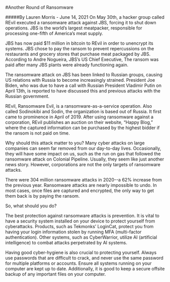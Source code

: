 #Another Round of Ransomware

#####By Lauren Morris - June 14, 2021
On May 30th, a hacker group called REvil executed a ransomware attack against JBS, forcing it to shut down operations. JBS is the world’s largest meatpacker, responsible for processing one-fifth of America’s meat supply.

JBS has now paid $11 million in bitcoin to REvil in order to unencrypt its systems. JBS chose to pay the ransom to prevent repercussions on the restaurants and grocery stores that purchase meat packaged by JBS. According to Andre Nogueira, JBS’s US Chief Executive, The ransom was paid after many JBS plants were already functioning again.

The ransomware attack on JBS has been linked to Russian groups, causing US relations with Russia to become increasingly strained. President Joe Biden, who was due to have a call with Russian President Vladimir Putin on April 13th, is reported to have discussed this and previous attacks with the Russian government.

REvil, Ransomware Evil, is a ransomware-as-a-service operation. Also called Sodinokibi and Sodin, the organization is based out of Russia. It first came to prominence in April of 2019. After using ransomware against a corporation, REvil publishes an auction on their website, “Happy Blog,” where the captured information can be purchased by the highest bidder if the ransom is not paid on time.

Why should this attack matter to you? Many cyber attacks on large companies can seem far removed from our day-to-day lives. Occasionally, they will have some impact on us, such as the run on gas that followed the ransomware attack on Colonial Pipeline. Usually, they seem like just another news story. However, corporations are not the only targets of ransomware attacks.

There were 304 million ransomware attacks in 2020--a 62% increase from the previous year. Ransomware attacks are nearly impossible to undo. In most cases, once files are captured and encrypted, the only way to get them back is by paying the ransom.

So, what should you do?

The best protection against ransomware attacks is prevention. It is vital to have a security system installed on your device to protect yourself from cyberattacks. Products, such as Tekmonks’ LoginCat, protect you from having your login information stolen by running MFA (multi-factor authentication). Other systems, such as CyberWarrior, utilize AI (artificial intelligence) to combat attacks perpetrated by AI systems. 

Having good cyber-hygiene is also crucial to protecting yourself. Always use passwords that are difficult to crack, and never use the same password for multiple platforms or accounts. Ensure all systems running on your computer are kept up to date. Additionally, it is good to keep a secure offsite backup of any important files on your computer.

